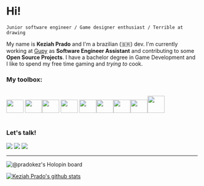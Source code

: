 # **Hi!**

    Junior software engineer / Game designer enthusiast / Terrible at drawing

My name is **Keziah Prado** and I'm a brazilian (🇧🇷) dev. I'm currently working at [Gupy](https://gupy.io) as **Software Engineer Assistant** and contributing to some **Open Source Projects**. I have a bachelor degree in Game Development and I like to spend my free time gaming and _trying to_ cook.
### My toolbox:
<div style="display: inline_block"><br>
 <img height="35" width="45" src="https://cdn.jsdelivr.net/gh/devicons/devicon/icons/react/react-original-wordmark.svg" />
  <img height="35" width="45" src="https://cdn.jsdelivr.net/gh/devicons/devicon/icons/git/git-original.svg" /><img height="35" width="45" src="https://cdn.jsdelivr.net/gh/devicons/devicon/icons/javascript/javascript-original.svg" />
<img height="35" width="45" src="https://cdn.jsdelivr.net/gh/devicons/devicon/icons/typescript/typescript-original.svg" />
 <img height="35" width="45" src="https://cdn.jsdelivr.net/gh/devicons/devicon/icons/sass/sass-original.svg" /><img height="35" width="45" src="https://cdn.jsdelivr.net/gh/devicons/devicon/icons/css3/css3-plain-wordmark.svg" /><img height="35" width="45" src="https://cdn.jsdelivr.net/gh/devicons/devicon/icons/nextjs/nextjs-original-wordmark.svg" /><img height="35" width="45" src="https://cdn.jsdelivr.net/gh/devicons/devicon/icons/bootstrap/bootstrap-plain.svg" /><img height="45" width="45" src="https://cdn.jsdelivr.net/gh/devicons/devicon/icons/nodejs/nodejs-plain-wordmark.svg" />
 </div>

#
### Let's talk!
<div>
<a href="https://instagram.com/keziahprado" target="_blank"><img src="https://img.shields.io/badge/-Instagram-%23E4405F?style=for-the-badge&logo=instagram&logoColor=white" target="_blank"></a>
<a href = "mailto:pradokeziah@gmail.com"><img src="https://img.shields.io/badge/Gmail-D14836?style=for-the-badge&logo=gmail&logoColor=white" target="_blank"></a>
<a href="https://www.linkedin.com/in/keziahprado" target="_blank"><img src="https://img.shields.io/badge/-LinkedIn-%230077B5?style=for-the-badge&logo=linkedin&logoColor=white" target="_blank"></a>   
</div>

____
![@pradokez's Holopin board](https://holopin.me/pradokez)

[![Keziah Prado's github stats](https://github-readme-stats.vercel.app/api?username=pradokez&theme=highcontrast&hide_border=true&show_icons=true&count_private=true)](https://github.com/pradokez)

